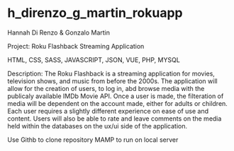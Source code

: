 # h_direnzo_g_martin_rokuapp

Hannah Di Renzo & Gonzalo Martin

Project:
Roku Flashback Streaming Application

HTML, CSS, SASS, JAVASCRIPT, JSON, VUE, PHP, MYSQL

Description:
The Roku Flashback is a streaming application for movies, television shows, and music from before the 2000s. 
The application will allow for the creation of users, to log in, abd browse media with the publicaly available IMDb Movie API.
Once a user is made, the filteration of media will be dependent on the account made, either for adults or children.
Each user requires a slightly different experience on ease of use and content. 
Users will also be able to rate and leave comments on the media held within the databases on the ux/ui side of the application.

Use Githb to clone repository
MAMP to run on local server






 
